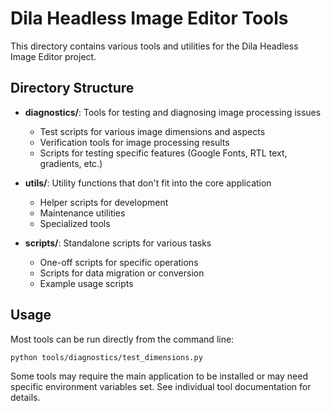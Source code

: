 # Dila Headless Image Editor Tools

This directory contains various tools and utilities for the Dila Headless Image Editor project.

## Directory Structure

- **diagnostics/**: Tools for testing and diagnosing image processing issues
  - Test scripts for various image dimensions and aspects
  - Verification tools for image processing results
  - Scripts for testing specific features (Google Fonts, RTL text, gradients, etc.)

- **utils/**: Utility functions that don't fit into the core application
  - Helper scripts for development
  - Maintenance utilities
  - Specialized tools

- **scripts/**: Standalone scripts for various tasks
  - One-off scripts for specific operations
  - Scripts for data migration or conversion
  - Example usage scripts

## Usage

Most tools can be run directly from the command line:

```bash
python tools/diagnostics/test_dimensions.py
```

Some tools may require the main application to be installed or may need specific environment variables set. See individual tool documentation for details. 